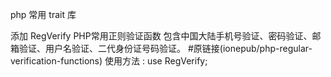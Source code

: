 php 常用 trait 库

添加 RegVerify
PHP常用正则验证函数
包含中国大陆手机号验证、密码验证、邮箱验证、用户名验证、二代身份证号码验证。 
#原链接(ionepub/php-regular-verification-functions)
使用方法 : use RegVerify;







